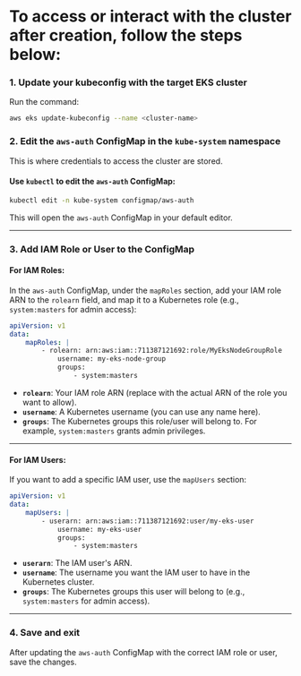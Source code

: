 # To access or interact with the cluster after creation, follow the steps below:

### 1. Update your kubeconfig with the target EKS cluster
Run the command:
```bash
aws eks update-kubeconfig --name <cluster-name>
```

### 2. Edit the `aws-auth` ConfigMap in the `kube-system` namespace
This is where credentials to access the cluster are stored.

#### Use `kubectl` to edit the `aws-auth` ConfigMap:
```bash
kubectl edit -n kube-system configmap/aws-auth
```
This will open the `aws-auth` ConfigMap in your default editor.

---

### 3. Add IAM Role or User to the ConfigMap

#### For IAM Roles:
In the `aws-auth` ConfigMap, under the `mapRoles` section, add your IAM role ARN to the `rolearn` field, and map it to a Kubernetes role (e.g., `system:masters` for admin access):

```yaml
apiVersion: v1
data:
    mapRoles: |
        - rolearn: arn:aws:iam::711387121692:role/MyEksNodeGroupRole
            username: my-eks-node-group
            groups:
                - system:masters
```

- **`rolearn`**: Your IAM role ARN (replace with the actual ARN of the role you want to allow).
- **`username`**: A Kubernetes username (you can use any name here).
- **`groups`**: The Kubernetes groups this role/user will belong to. For example, `system:masters` grants admin privileges.

---

#### For IAM Users:
If you want to add a specific IAM user, use the `mapUsers` section:

```yaml
apiVersion: v1
data:
    mapUsers: |
        - userarn: arn:aws:iam::711387121692:user/my-eks-user
            username: my-eks-user
            groups:
                - system:masters
```

- **`userarn`**: The IAM user's ARN.
- **`username`**: The username you want the IAM user to have in the Kubernetes cluster.
- **`groups`**: The Kubernetes groups this user will belong to (e.g., `system:masters` for admin access).

---

### 4. Save and exit
After updating the `aws-auth` ConfigMap with the correct IAM role or user, save the changes.
